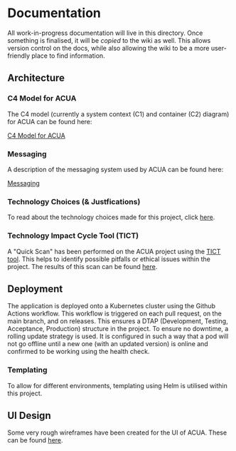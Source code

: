 # Documentation

All work-in-progress documentation will live in this directory. Once something is finalised, it will be _copied_ to the wiki as well. This allows version control on the docs, while also allowing the wiki to be a more user-friendly place to find information.

## Architecture

### C4 Model for ACUA

The C4 model (currently a system context (C1) and container (C2) diagram) for ACUA can be found here:

[C4 Model for ACUA](c4model.md)

### Messaging

A description of the messaging system used by ACUA can be found here:

[Messaging](messaging.md)

### Technology Choices (& Justfications)

To read about the technology choices made for this project, click [here](technology_choices.md).

### Technology Impact Cycle Tool (TICT)

A "Quick Scan" has been performed on the ACUA project using the [TICT tool](https://tict.io/). This helps to identify possible pitfalls or ethical issues within the project. The results of this scan can be found [here](./TICT/TICT_quick_scan.pdf).

## Deployment

The application is deployed onto a Kubernetes cluster using the Github Actions workflow. This workflow is triggered on each pull request, on the main branch, and on releases. This ensures a DTAP (Development, Testing, Acceptance, Production) structure in the project.
To ensure no downtime, a rolling update strategy is used. It is configured in such a way that a pod will not go offline until a new one (with an updated version) is online and confirmed to be working using the health check.

### Templating

To allow for different environments, templating using Helm is utilised within this project.

## UI Design

Some very rough wireframes have been created for the UI of ACUA. These can be found [here](./media/wireframes/wireframes.png).
